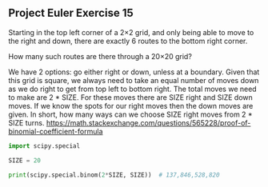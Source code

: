 ## Project Euler Exercise 15

Starting in the top left corner of a 2×2 grid, and only being able to move to the right and down,
there are exactly 6 routes to the bottom right corner.

How many such routes are there through a 20×20 grid?

We have 2 options: go either right or down, unless at a boundary.
Given that this grid is square, we always need to take an equal number of
moves down as we do right to get from top left to bottom right.
The total moves we need to make are 2 * SIZE.
For these moves there are SIZE right and SIZE down moves.
If we know the spots for our right moves then the down moves are given.
In short, how many ways can we choose SIZE right moves from 2 * SIZE turns.
https://math.stackexchange.com/questions/565228/proof-of-binomial-coefficient-formula

```python
import scipy.special

SIZE = 20

print(scipy.special.binom(2*SIZE, SIZE))  # 137,846,528,820
```
